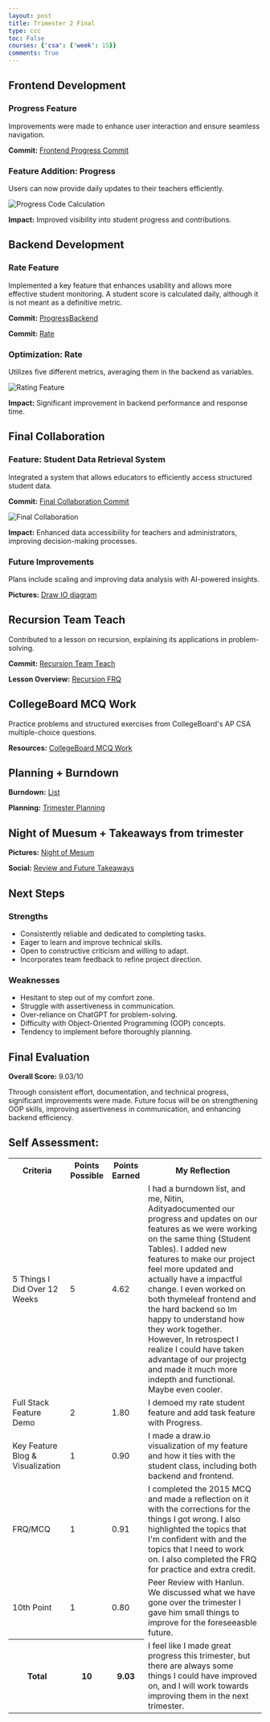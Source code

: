 ```yaml
---
layout: post
title: Trimester 2 Final
type: ccc
toc: False
courses: {'csa': {'week': 15}}
comments: True
---
```


<html lang="en">
<body>
    <div class="section">
        <h2>Frontend Development</h2>
        <div class="sub-section">
            <h3>Progress Feature</h3>
            <p>Improvements were made to enhance user interaction and ensure seamless navigation.</p>
            <p><strong>Commit:</strong> <a href="https://github.com/CSA-Coders-2025/CSA_Combined_Frontend_Fork/commit/1be023fac0d4672236c9c32f7dc93884544fc427">Frontend Progress Commit</a></p>
            <h3>Feature Addition: Progress</h3>
            <p>Users can now provide daily updates to their teachers efficiently.</p>
            <img src="https://github.com/user-attachments/assets/d6232221-080d-4011-b41a-51e42acb3665" alt="Progress Code Calculation">
            <p><strong>Impact:</strong> Improved visibility into student progress and contributions.</p>
        </div>
    </div>
    <div class="section">
        <h2>Backend Development</h2>
        <div class="sub-section">
            <h3>Rate Feature</h3>
            <p>Implemented a key feature that enhances usability and allows more effective student monitoring. A student score is calculated daily, although it is not meant as a definitive metric.</p>
            <p><strong>Commit:</strong> <a href="https://github.com/CSA-Coders-2025/CSA_Combined_Backend_Fork/commit/6c8c3630f7b738fe1d2380bee6cb34f3a258f508">ProgressBackend</a></p>
            <p><strong>Commit:</strong> <a href="https://github.com/CSA-Coders-2025/CSA_Combined_Backend_Fork/commit/842823276d1260a7f749d7e155b417e737767d41">Rate</a></p>
            <h3>Optimization: Rate</h3>
            <p>Utilizes five different metrics, averaging them in the backend as variables.</p>
            <img src="https://github.com/user-attachments/assets/268e7d7a-01dd-4ee9-b538-e697b4fc67cd" alt="Rating Feature">
            <p><strong>Impact:</strong> Significant improvement in backend performance and response time.</p>
        </div>
    </div>
    <div class="section">
        <h2>Final Collaboration</h2>
        <div class="sub-section">
            <h3>Feature: Student Data Retrieval System</h3>
            <p>Integrated a system that allows educators to efficiently access structured student data.</p>
            <p><strong>Commit:</strong> <a href="https://github.com/CSA-Coders-2025/CSA_Combined_Backend_Fork/commit/bb008c5d014f18849423170dec5c7a4ec35c3bb6">Final Collaboration Commit</a></p>
            <img src="https://github.com/user-attachments/assets/3e275935-f56e-4382-8b37-82c30e794dfc" alt="Final Collaboration">
            <p><strong>Impact:</strong> Enhanced data accessibility for teachers and administrators, improving decision-making processes.</p>
            <h3>Future Improvements</h3>
            <p>Plans include scaling and improving data analysis with AI-powered insights.</p>
        </div>
    </div>
    <p><strong>Pictures:</strong> <a href="https://github.com/user-attachments/assets/5087a7fb-173a-4c73-a366-279c48d105cc">Draw IO diagram</a></p>
    <div class="section">
        <h2>Recursion Team Teach</h2>
        <div class="sub-section">
            <p>Contributed to a lesson on recursion, explaining its applications in problem-solving.</p>
            <p><strong>Commit:</strong> <a href="https://github.com/SrinivasNampalli/SRINIVCSA/commit/272e77850d58ba1d6474be812d6b59ae5b757bc9">Recursion Team Teach</a></p>
            <p><strong>Lesson Overview:</strong> <a href="https://srinivasnampalli.github.io/SRINIVCSA/2025/01/04/RecursionFrq.html">Recursion FRQ</a></p>
        </div>
    </div>
    <div class="section">
        <h2>CollegeBoard MCQ Work</h2>
        <div class="sub-section">
            <p>Practice problems and structured exercises from CollegeBoard's AP CSA multiple-choice questions.</p>
            <p><strong>Resources:</strong> <a href="https://github.com/SrinivasNampalli/SRINIVCSA/issues/17">CollegeBoard MCQ Work</a></p>
        </div>
    </div>
    <div class="section">
        <h2>Planning + Burndown</h2>
        <div class="sub-section">
            <p><strong>Burndown:</strong> <a href="https://github.com/SrinivasNampalli/SRINIVCSA/issues/15">List</a></p>
            <p><strong>Planning:</strong> <a href="https://srinivasnampalli.github.io/SRINIVCSA/2025/01/11/planning.html">Trimester Planning</a></p>
        </div>
    </div>
<div class="section">
        <h2>Night of Muesum + Takeaways from trimester</h2>
        <div class="sub-section">
            <p><strong>Pictures:</strong> <a href="https://github.com/user-attachments/assets/1ff5c42e-7fa6-42aa-a9db-3a0b5c0ebe94">Night of Mesum</a></p>
            <p><strong>Social:</strong> <a href="https://srinivasnampalli.github.io/SRINIVCSA/2025/01/04/StudentTakeaways.html ">Review and Future Takeaways</a></p>
        </div>
    </div>
    <div class="section">
        <h2>Next Steps</h2>
        <div class="sub-section">
            <h3>Strengths</h3>
            <ul>
                <li>Consistently reliable and dedicated to completing tasks.</li>
                <li>Eager to learn and improve technical skills.</li>
                <li>Open to constructive criticism and willing to adapt.</li>
                <li>Incorporates team feedback to refine project direction.</li>
            </ul>
            <h3>Weaknesses</h3>
            <ul>
                <li>Hesitant to step out of my comfort zone.</li>
                <li>Struggle with assertiveness in communication.</li>
                <li>Over-reliance on ChatGPT for problem-solving.</li>
                <li>Difficulty with Object-Oriented Programming (OOP) concepts.</li>
                <li>Tendency to implement before thoroughly planning.</li>
            </ul>
        </div>
    </div>
    <div class="section">
        <h2>Final Evaluation</h2>
        <p><strong>Overall Score:</strong> <span class="highlight">9.03/10</span></p>
        <p>Through consistent effort, documentation, and technical progress, significant improvements were made. Future focus will be on strengthening OOP skills, improving assertiveness in communication, and enhancing backend efficiency.</p>
    </div>
</body>
<body>
    <h2>Self Assessment:</h2>
    <table>
        <tr>
            <th>Criteria</th>
            <th>Points Possible</th>
            <th>Points Earned</th>
            <th>My Reflection</th>
        </tr>
        <tr>
            <td>5 Things I Did Over 12 Weeks</td>
            <td>5</td>
            <td>4.62</td>
            <td>
                I had a burndown list, and me, Nitin, Adityadocumented our progress and updates on our features as we were working on the same thing (Student Tables).
                I added new features to make our project feel more updated and actually have a impactful change. 
                I even worked on both thymeleaf frontend and the hard backend so Im happy to understand how they work together. 
                However, In retrospect I realize I could have taken advantage of our projectg and made it much more indepth and functional. Maybe even cooler. 
            </td>
        </tr>
        <tr>
            <td>Full Stack Feature Demo</td>
            <td>2</td>
            <td>1.80</td>
            <td>
                I demoed my rate student feature and add task feature with Progress. 
            </td>
        </tr>
        <tr>
            <td>Key Feature Blog & Visualization</td>
            <td>1</td>
            <td>0.90</td>
            <td>
                I made a draw.io visualization of my feature and how it ties with the student class, including both backend and frontend.
            </td>
        </tr>
        <tr>
            <td>FRQ/MCQ</td>
            <td>1</td>
            <td>0.91</td>
            <td>
                I completed the 2015 MCQ and made a reflection on it with the corrections for the things I got wrong.
                I also highlighted the topics that I'm confident with and the topics that I need to work on.
                I also completed the FRQ for practice and extra credit.
            </td>
        </tr>
        <tr>
            <td>10th Point</td>
            <td>1</td>
            <td>0.80</td>
            <td>
                Peer Review with Hanlun. We discussed what we have gone over the trimester I gave him small things to improve for the foreseeasble future.
            </td>
        </tr>
        <tr>
            <th>Total</th>
            <th>10</th>
            <th>9.03</th>
            <td>
                I feel like I made great progress this trimester, but there are always some things I could have improved on, and I will work towards improving them in the next trimester.
            </td>
        </tr>
    </table>

</body>
</html>





 